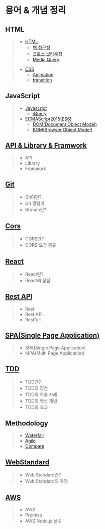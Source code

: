 # 용어 & 개념 정리

## HTML

>- [HTML](01.HTML/learned_01_html.md)
>    - [웹 접근성](01.HTML/learned_03_web_accessibility.md)
>    - [크로스 브라우징](01.HTML/learned_04_cross_browsing.md)
>    - [Media Query](01.HTML/learned_05_media_query.md)
<!-- >    - [Grid Layout](https://www.vobour.com/css-%EA%B7%B8%EB%A6%AC%EB%93%9C-%EB%A0%88%EC%9D%B4%EC%95%84%EC%9B%83-%EA%B5%90%EC%B0%A8-%EC%84%B9%EC%85%98-css-grid-layout-%E2%80%94) -->
> - [CSS](01.HTML/learned_02_css.md)
>      - [Animation](https://poiemaweb.com/css3-animation)
>     - [transition](https://www.codingfactory.net/10953)

## JavaScript

> - [Javascript](02.JavaScript/learned_06_javascript.md)
>   - [jQuery](03.LibraryEtc/learned_11_jQuery.md)
> - [ECMAScript2015(ES6)](02.JavaScript/learned_07_ES6.md)
>   - [DOM(Document Object Model)](02.JavaScript/learned_02_css.md)
>   - [BOM(Browser Object Model)](02.JavaScript/learned_02_css.md)

## [API & Library & Framwork](03.LibraryEtc/learned_08_API.md)

> - API
> - Library
> - Framwork

## [Git](04.Git/learned_16_Git.md)

> - Git이란?
> - Git 명령어
> - Branch란?

## [Cors](05.Cors/01.Cors.md)
> - CORS란?
> - CORS 요청 종류

## [React](03.LibraryEtc/learned_08_React.md)
> - React란?
> - React의 장점

## [Rest API](06.Rest_API/01.Rest_API.md)
> - Rest
> - Rest API
> - Restfull

## [SPA(Single Page Application)](07.SPA/01.SPA.md)
> - SPA(Single Page Application)
> - MPA(Multi Page Application)

## [TDD](08.TDD/01.TDD.md)
> - TDD란?
> - TDD의 장점
> - TDD의 적용 사례
> - TDD의 핵심 개념
> - TDD의 효과

## Methodology
> - [Waterfall](09.Methodology/01.Waterfall.md)
> - [Agile](09.Methodology/02.Agile.md)
> - [Compare](09.Methodology/03.Compare.md)

## [WebStandard](10.webStandard/01.webStandard.md)
> - Web Standard란?
> - Web Standard의 특징

## [AWS](11.AWS/01.aws.md)
> - AWS
> - Premise
> - AWS Node.js 설치

